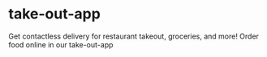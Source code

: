 # take-out-app
Get contactless delivery for restaurant takeout, groceries, and more!  Order food online in our take-out-app

